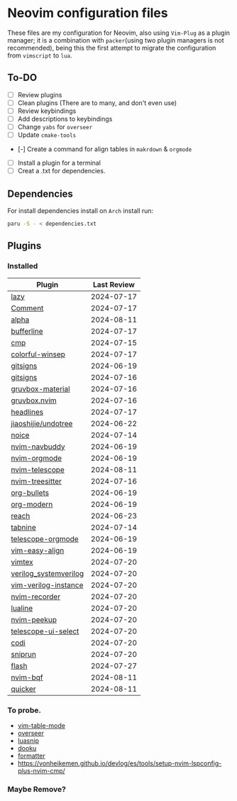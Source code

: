 # Neovim configuration files

These files are my configuration for Neovim, also using `Vim-Plug` as a plugin manager; it is a combination with `packer`(using two plugin managers is not recommended), being this the first attempt to migrate the configuration from `vimscript` to `lua`.

## To-DO
* [ ] Review plugins
* [ ] Clean plugins (There are to many, and don't even use)
* [ ] Review keybindings
* [ ] Add descriptions to keybindings
* [ ] Change `yabs` for `overseer`
* [ ] Update `cmake-tools`
* [-] Create a command for align tables in `makrdown` & `orgmode`
* [ ] Install a plugin for a terminal
* [ ] Creat a .txt for dependencies.

## Dependencies
For install dependencies install on `Arch` install []() run:
```sh
paru -S - < dependencies.txt
```


## Plugins

### Installed

| Plugin                                                                            | Last Review   |
| --------------------------------------------------------------------------------- | ------------- |
| [lazy](https://github.com/folke/lazy.nvim)                                        | 2024-07-17    |
| [Comment](https://github.com/numToStr/Comment.nvim)                               | 2024-07-17    |
| [alpha](https://github.com/goolord/alpha-nvim)                                    | 2024-08-11    |
| [bufferline](https://github.com/akinsho/bufferline.nvim?tab=readme-ov-file)       | 2024-07-17    |
| [cmp](https://github.com/hrsh7th/nvim-cmp)                                        | 2024-07-15    |
| [colorful-winsep](https://github.com/nvim-zh/colorful-winsep.nvim)                | 2024-07-17    |
| [gitsigns](https://github.com/lewis6991/gitsigns.nvim)                            | 2024-06-19    |
| [gitsigns](https://github.com/lewis6991/gitsigns.nvim)                            | 2024-07-16    |
| [gruvbox-material](https://github.com/sainnhe/gruvbox-material)                   | 2024-07-16    |
| [gruvbox.nvim](https://github.com/ellisonleao/gruvbox.nvim)                       | 2024-07-16    |
| [headlines](https://github.com/lukas-reineke/headlines.nvim)                      | 2024-07-17    |
| [jiaoshijie/undotree](https://github.com/jiaoshijie/undotree)                     | 2024-06-22    |
| [noice](https://github.com/folke/noice.nvim)                                      | 2024-07-14    |
| [nvim-navbuddy](https://github.com/SmiteshP/nvim-navbuddy.git)                    | 2024-06-19    |
| [nvim-orgmode](https://github.com/nvim-orgmode/orgmode)                           | 2024-06-19    |
| [nvim-telescope](https://github.com/nvim-telescope/telescope.nvim)                | 2024-08-11    |
| [nvim-treesitter](https://github.com/nvim-treesitter/nvim-treesitter)             | 2024-07-16    |
| [org-bullets](https://github.com/nvim-orgmode/org-bullets.nvim)                   | 2024-06-19    |
| [org-modern](https://github.com/danilshvalov/org-modern.nvim)                     | 2024-06-19    |
| [reach](https://github.com/toppair/reach.nvim)                                    | 2024-06-23    |
| [tabnine](https://github.com/codota/tabnine-nvim)                                 | 2024-07-14    |
| [telescope-orgmode](https://github.com/nvim-orgmode/telescope-orgmode.nvim)       | 2024-06-19    |
| [vim-easy-align](https://github.com/junegunn/vim-easy-align)                      | 2024-06-19    |
| [vimtex](https://github.com/lervag/vimtex)                                        | 2024-07-20    |
| [verilog_systemverilog](https://github.com/vhda/verilog_systemverilog.vim)        | 2024-07-20    |
| [vim-verilog-instance](https://github.com/antoinemadec/vim-verilog-instance)      | 2024-07-20    |
| [nvim-recorder](https://github.com/chrisgrieser/nvim-recorder)                    | 2024-07-20    |
| [lualine](https://github.com/nvim-lualine/lualine.nvim)                           | 2024-07-20    |
| [nvim-peekup](https://github.com/gennaro-tedesco/nvim-peekup)                     | 2024-07-20    |
| [telescope-ui-select](https://github.com/nvim-telescope/telescope-ui-select.nvim) | 2024-07-20    |
| [codi](https://github.com/metakirby5/codi.vim)                                    | 2024-07-20    |
| [sniprun](https://github.com/michaelb/sniprun)                                    | 2024-07-20    |
| [flash](https://github.com/folke/flash.nvim)                                      | 2024-07-27    |
| [nvim-bqf](https://github.com/kevinhwang91/nvim-bqf)                              | 2024-08-11    |
| [quicker](https://github.com/stevearc/quicker.nvim)                               | 2024-08-11    |

### To probe.

* [vim-table-mode](https://github.com/dhruvasagar/vim-table-mode)
* [overseer](https://github.com/stevearc/overseer.nvim)
* [luasnip](https://github.com/L3MON4D3/LuaSnip)
* [dooku](https://github.com/Zeioth/dooku.nvim)
* [formatter](https://github.com/mhartington/formatter.nvim)
* https://vonheikemen.github.io/devlog/es/tools/setup-nvim-lspconfig-plus-nvim-cmp/

### Maybe Remove?

